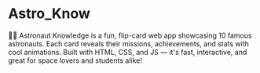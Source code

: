 # Astro_Know
🧑‍🚀 Astronaut Knowledge is a fun, flip-card web app showcasing 10 famous astronauts. Each card reveals their missions, achievements, and stats with cool animations. Built with HTML, CSS, and JS — it's fast, interactive, and great for space lovers and students alike!
